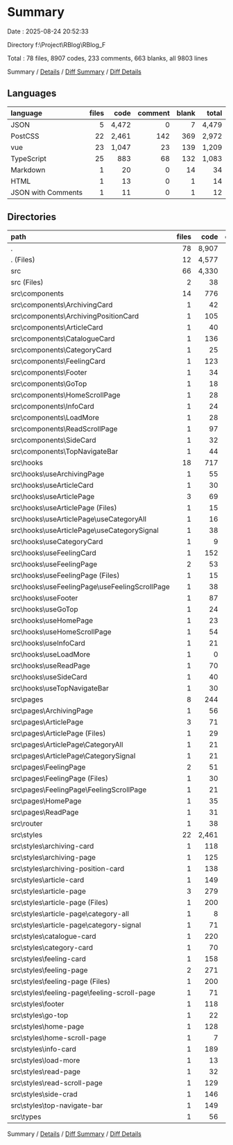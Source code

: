 # Summary

Date : 2025-08-24 20:52:33

Directory f:\\Project\\RBlog\\RBlog_F

Total : 78 files,  8907 codes, 233 comments, 663 blanks, all 9803 lines

Summary / [Details](details.md) / [Diff Summary](diff.md) / [Diff Details](diff-details.md)

## Languages
| language | files | code | comment | blank | total |
| :--- | ---: | ---: | ---: | ---: | ---: |
| JSON | 5 | 4,472 | 0 | 7 | 4,479 |
| PostCSS | 22 | 2,461 | 142 | 369 | 2,972 |
| vue | 23 | 1,047 | 23 | 139 | 1,209 |
| TypeScript | 25 | 883 | 68 | 132 | 1,083 |
| Markdown | 1 | 20 | 0 | 14 | 34 |
| HTML | 1 | 13 | 0 | 1 | 14 |
| JSON with Comments | 1 | 11 | 0 | 1 | 12 |

## Directories
| path | files | code | comment | blank | total |
| :--- | ---: | ---: | ---: | ---: | ---: |
| . | 78 | 8,907 | 233 | 663 | 9,803 |
| . (Files) | 12 | 4,577 | 15 | 32 | 4,624 |
| src | 66 | 4,330 | 218 | 631 | 5,179 |
| src (Files) | 2 | 38 | 0 | 10 | 48 |
| src\\components | 14 | 776 | 16 | 95 | 887 |
| src\\components\\ArchivingCard | 1 | 42 | 2 | 6 | 50 |
| src\\components\\ArchivingPositionCard | 1 | 105 | 2 | 16 | 123 |
| src\\components\\ArticleCard | 1 | 40 | 0 | 4 | 44 |
| src\\components\\CatalogueCard | 1 | 136 | 0 | 17 | 153 |
| src\\components\\CategoryCard | 1 | 25 | 2 | 4 | 31 |
| src\\components\\FeelingCard | 1 | 123 | 7 | 9 | 139 |
| src\\components\\Footer | 1 | 34 | 0 | 3 | 37 |
| src\\components\\GoTop | 1 | 18 | 0 | 4 | 22 |
| src\\components\\HomeScrollPage | 1 | 28 | 1 | 3 | 32 |
| src\\components\\InfoCard | 1 | 24 | 0 | 3 | 27 |
| src\\components\\LoadMore | 1 | 28 | 0 | 4 | 32 |
| src\\components\\ReadScrollPage | 1 | 97 | 0 | 15 | 112 |
| src\\components\\SideCard | 1 | 32 | 0 | 3 | 35 |
| src\\components\\TopNavigateBar | 1 | 44 | 2 | 4 | 50 |
| src\\hooks | 18 | 717 | 48 | 107 | 872 |
| src\\hooks\\useArchivingPage | 1 | 55 | 8 | 4 | 67 |
| src\\hooks\\useArticleCard | 1 | 30 | 0 | 4 | 34 |
| src\\hooks\\useArticlePage | 3 | 69 | 0 | 14 | 83 |
| src\\hooks\\useArticlePage (Files) | 1 | 15 | 0 | 4 | 19 |
| src\\hooks\\useArticlePage\\useCategoryAll | 1 | 16 | 0 | 4 | 20 |
| src\\hooks\\useArticlePage\\useCategorySignal | 1 | 38 | 0 | 6 | 44 |
| src\\hooks\\useCategoryCard | 1 | 9 | 0 | 2 | 11 |
| src\\hooks\\useFeelingCard | 1 | 152 | 19 | 21 | 192 |
| src\\hooks\\useFeelingPage | 2 | 53 | 0 | 10 | 63 |
| src\\hooks\\useFeelingPage (Files) | 1 | 15 | 0 | 4 | 19 |
| src\\hooks\\useFeelingPage\\useFeelingScrollPage | 1 | 38 | 0 | 6 | 44 |
| src\\hooks\\useFooter | 1 | 87 | 3 | 1 | 91 |
| src\\hooks\\useGoTop | 1 | 24 | 0 | 4 | 28 |
| src\\hooks\\useHomePage | 1 | 23 | 1 | 4 | 28 |
| src\\hooks\\useHomeScrollPage | 1 | 54 | 5 | 14 | 73 |
| src\\hooks\\useInfoCard | 1 | 21 | 0 | 5 | 26 |
| src\\hooks\\useLoadMore | 1 | 0 | 0 | 1 | 1 |
| src\\hooks\\useReadPage | 1 | 70 | 7 | 14 | 91 |
| src\\hooks\\useSideCard | 1 | 40 | 0 | 4 | 44 |
| src\\hooks\\useTopNavigateBar | 1 | 30 | 5 | 5 | 40 |
| src\\pages | 8 | 244 | 7 | 39 | 290 |
| src\\pages\\ArchivingPage | 1 | 56 | 1 | 8 | 65 |
| src\\pages\\ArticlePage | 3 | 71 | 2 | 13 | 86 |
| src\\pages\\ArticlePage (Files) | 1 | 29 | 1 | 5 | 35 |
| src\\pages\\ArticlePage\\CategoryAll | 1 | 21 | 1 | 4 | 26 |
| src\\pages\\ArticlePage\\CategorySignal | 1 | 21 | 0 | 4 | 25 |
| src\\pages\\FeelingPage | 2 | 51 | 1 | 9 | 61 |
| src\\pages\\FeelingPage (Files) | 1 | 30 | 1 | 5 | 36 |
| src\\pages\\FeelingPage\\FeelingScrollPage | 1 | 21 | 0 | 4 | 25 |
| src\\pages\\HomePage | 1 | 35 | 3 | 5 | 43 |
| src\\pages\\ReadPage | 1 | 31 | 0 | 4 | 35 |
| src\\router | 1 | 38 | 0 | 3 | 41 |
| src\\styles | 22 | 2,461 | 142 | 369 | 2,972 |
| src\\styles\\archiving-card | 1 | 118 | 4 | 18 | 140 |
| src\\styles\\archiving-page | 1 | 125 | 5 | 22 | 152 |
| src\\styles\\archiving-position-card | 1 | 138 | 1 | 22 | 161 |
| src\\styles\\article-card | 1 | 149 | 6 | 24 | 179 |
| src\\styles\\article-page | 3 | 279 | 18 | 39 | 336 |
| src\\styles\\article-page (Files) | 1 | 200 | 8 | 29 | 237 |
| src\\styles\\article-page\\category-all | 1 | 8 | 0 | 0 | 8 |
| src\\styles\\article-page\\category-signal | 1 | 71 | 10 | 10 | 91 |
| src\\styles\\catalogue-card | 1 | 220 | 4 | 39 | 263 |
| src\\styles\\category-card | 1 | 70 | 8 | 9 | 87 |
| src\\styles\\feeling-card | 1 | 158 | 6 | 27 | 191 |
| src\\styles\\feeling-page | 2 | 271 | 18 | 39 | 328 |
| src\\styles\\feeling-page (Files) | 1 | 200 | 8 | 29 | 237 |
| src\\styles\\feeling-page\\feeling-scroll-page | 1 | 71 | 10 | 10 | 91 |
| src\\styles\\footer | 1 | 118 | 0 | 17 | 135 |
| src\\styles\\go-top | 1 | 22 | 0 | 2 | 24 |
| src\\styles\\home-page | 1 | 128 | 15 | 16 | 159 |
| src\\styles\\home-scroll-page | 1 | 7 | 0 | 0 | 7 |
| src\\styles\\info-card | 1 | 189 | 28 | 20 | 237 |
| src\\styles\\load-more | 1 | 13 | 0 | 2 | 15 |
| src\\styles\\read-page | 1 | 32 | 0 | 3 | 35 |
| src\\styles\\read-scroll-page | 1 | 129 | 1 | 21 | 151 |
| src\\styles\\side-crad | 1 | 146 | 14 | 25 | 185 |
| src\\styles\\top-navigate-bar | 1 | 149 | 14 | 24 | 187 |
| src\\types | 1 | 56 | 5 | 8 | 69 |

Summary / [Details](details.md) / [Diff Summary](diff.md) / [Diff Details](diff-details.md)